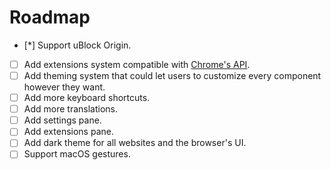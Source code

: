 # Roadmap

- [*] Support uBlock Origin.
- [ ] Add extensions system compatible with [Chrome's API](https://developer.chrome.com/apps/api_index).
- [ ] Add theming system that could let users to customize every component however they want.
- [ ] Add more keyboard shortcuts.
- [ ] Add more translations.
- [ ] Add settings pane.
- [ ] Add extensions pane.
- [ ] Add dark theme for all websites and the browser's UI.
- [ ] Support macOS gestures.
